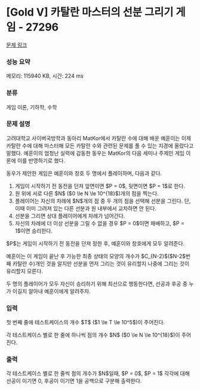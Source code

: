 # [Gold V] 카탈란 마스터의 선분 그리기 게임 - 27296 

[문제 링크](https://www.acmicpc.net/problem/27296) 

### 성능 요약

메모리: 115940 KB, 시간: 224 ms

### 분류

게임 이론, 기하학, 수학

### 문제 설명

<p>고려대학교 사이버국방학과 동아리 MatKor에서 카탈란 수에 대해 배운 예훈이는 이제 카탈란 수에 대해 마스터해 모든 카탈란 수와 관련된 문제를 풀 수 있는 지경에 올랐다고 말했다. 예훈이의 엄청난 실력에 감동한 동우는 MatKor의 다음 세미나 주제인 게임 이론에 이를 반영하기로 했다.</p>

<p>동우가 제안한 게임은 예훈이와 창호 두 명에서 플레이하며, 다음과 같다.</p>

<ol>
	<li>게임이 시작하기 전 동전을 던져 앞면이면 $P = 0$, 뒷면이면 $P = 1$로 한다.</li>
	<li>원 위에 서로 다른 $N$ ($0 \le N \le 10^{18}$)개의 점을 찍는다.</li>
	<li>플레이어는 자신의 차례에 $N$개의 점 중 두 개의 점을 선택해 선분을 그린다. 단, 이때 이미 그려져 있는 다른 선분과 원 내부에서 교차하면 안 된다.</li>
	<li>선분을 그리면 상대 플레이어에게 차례가 넘어간다.</li>
	<li>자신의 차례에 더 이상 선분을 그릴 수 없을 경우 $P = 0$이면 패배하고, $P = 1$이면 승리한다.</li>
</ol>

<p>$P$는 게임이 시작하기 전 동전을 던져 정한 후, 예훈이와 창호에게 모두 알려준다.</p>

<p>예훈이는 이 게임이 끝난 후 가능한 최종 상태의 모양의 개수가 $C_{N-2}$($N-2$번째 카탈란 수)개인 것을 알지만 선분을 먼저 그리는 것이 유리할지 나중에 그리는 것이 유리할지 모른다.</p>

<p>두 명의 플레이어가 모두 자신이 승리하기 위해 최선으로 행동한다면, 선공과 후공 중 누가 이길지 알아내 예훈이에게 알려주자.</p>

### 입력 

 <p>첫 번째 줄에 테스트케이스의 개수 $T$ ($1 \le T \le 10^5$)이 주어진다.</p>

<p>각 테스트케이스 별로 한 줄에 하나씩 점의 개수 $N$ ($0 \le N \le 10^{18}$)이 주어진다.</p>

### 출력 

 <p>각 테스트케이스 별로 한 줄씩 점의 개수가 $N$일때, $P = 0$, $P = 1$ 각각에 대해 선공이 이기면 0, 후공이 이기면 1을 공백으로 구분해 출력한다.</p>

